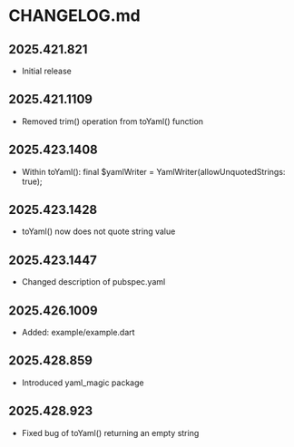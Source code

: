 # CHANGELOG.md

## 2025.421.821

- Initial release

## 2025.421.1109

- Removed trim() operation from toYaml() function

## 2025.423.1408

- Within toYaml(): final $yamlWriter = YamlWriter(allowUnquotedStrings: true);

## 2025.423.1428

- toYaml() now does not quote string value

## 2025.423.1447

- Changed description of pubspec.yaml

## 2025.426.1009

- Added: example/example.dart

## 2025.428.859

- Introduced yaml_magic package

## 2025.428.923

- Fixed bug of toYaml() returning an empty string
